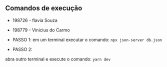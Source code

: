 ## Comandos de execução

- 198726 - flavia Souza
- 198779 - Vinicius do Carmo

- PASSO 1:
em um terminal executar o comando: `npx json-server db.json`

- PASSO 2:

abra outro terminal e execute o comando: `yarn dev`